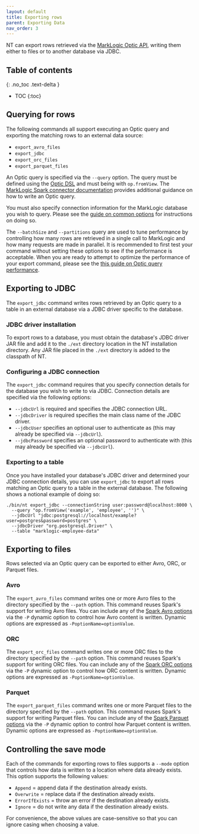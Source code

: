 ```yaml
---
layout: default
title: Exporting rows
parent: Exporting Data
nav_order: 3
---
```


NT can export rows retrieved via the [MarkLogic Optic API](https://docs.marklogic.com/guide/app-dev/OpticAPI), writing
them either to files or to another database via JDBC.

## Table of contents
{: .no_toc .text-delta }

- TOC
{:toc}

## Querying for rows

The following commands all support executing an Optic query and exporting the matching rows to an external data source:

- `export_avro_files`
- `export_jdbc`
- `export_orc_files`
- `export_parquet_files`

An Optic query is specified via the `--query` option. The query must be defined using the 
[Optic DSL](https://docs.marklogic.com/guide/app-dev/OpticAPI#id_46710) and must being with `op.fromView`. The 
[MarkLogic Spark connector documentation](https://marklogic.github.io/marklogic-spark-connector/reading-data/optic.html#optic-query-requirements)
provides additional guidance on how to write an Optic query. 

You must also specify connection information for the MarkLogic database you wish to query. Please see the 
[guide on common options](../common-options.md) for instructions on doing so.

The `--batchSize` and `--partitions` query are used to tune performance by controlling how many rows are retrieved in
a single call to MarkLogic and how many requests are made in parallel. It is recommended to first test your command
without setting these options to see if the performance is acceptable. When you are ready to attempt to optimize the 
performance of your export command, please see the 
[this guide on Optic query performance](https://marklogic.github.io/marklogic-spark-connector/reading-data/optic.html#tuning-performance).

## Exporting to JDBC

The `export_jdbc` command writes rows retrieved by an Optic query to a table in an external database via a JDBC 
driver specific to the database. 

### JDBC driver installation

To export rows to a database, you must obtain the database's JDBC driver JAR file and add it to the `./ext` directory
location in the NT installation directory. Any JAR file placed in the `./ext` directory is added to the classpath of
NT.

### Configuring a JDBC connection

The `export_jdbc` command requires that you specify connection details for the database you wish to write to via JDBC.
Connection details are specified via the following options:

- `--jdbcUrl` is required and specifies the JDBC connection URL.
- `--jdbcDriver` is required specifies the main class name of the JDBC driver.
- `--jdbcUser` specifies an optional user to authenticate as (this may already be specified via `--jdbcUrl`).
- `--jdbcPassword` specifies an optional password to authenticate with (this may already be specified via `--jdbcUrl`).

### Exporting to a table

Once you have installed your database's JDBC driver and determined your JDBC connection details, you can use 
`export_jdbc` to export all rows matching an Optic query to a table in the external database. The following shows 
a notional example of doing so:

```
./bin/nt export_jdbc --connectionString user:password@localhost:8000 \
  --query "op.fromView('example', 'employee', '')" \
  --jdbcUrl "jdbc:postgresql://localhost/example?user=postgres&password=postgres" \
  --jdbcDriver "org.postgresql.Driver" \
  --table "marklogic-employee-data"
```

## Exporting to files

Rows selected via an Optic query can be exported to either Avro, ORC, or Parquet files. 

### Avro

The `export_avro_files` command writes one or more Avro files to the directory specified by the `--path` option. This
command reuses Spark's support for writing Avro files. You can include any of the 
[Spark Avro options](https://spark.apache.org/docs/latest/sql-data-sources-avro.html) via the `-P` dynamic option to
control how Avro content is written. Dynamic options are expressed as `-PoptionName=optionValue`.

### ORC

The `export_orc_files` command writes one or more ORC files to the directory specified by the `--path` option. This
command reuses Spark's support for writing ORC files. You can include any of the
[Spark ORC options](https://spark.apache.org/docs/latest/sql-data-sources-orc.html) via the `-P` dynamic option to
control how ORC content is written. Dynamic options are expressed as `-PoptionName=optionValue`.

### Parquet

The `export_parquet_files` command writes one or more Parquet files to the directory specified by the `--path` option. This
command reuses Spark's support for writing Parquet files. You can include any of the
[Spark Parquet options](https://spark.apache.org/docs/latest/sql-data-sources-parquet.html) via the `-P` dynamic option to
control how Parquet content is written. Dynamic options are expressed as `-PoptionName=optionValue`.

## Controlling the save mode

Each of the commands for exporting rows to files supports a `--mode` option that controls how data is written to a 
location where data already exists. This option supports the following values:

- `Append` = append data if the destination already exists.
- `Overwrite` = replace data if the destination already exists. 
- `ErrorIfExists` = throw an error if the destination already exists.
- `Ignore` = do not write any data if the destination already exists. 

For convenience, the above values are case-sensitive so that you can ignore casing when choosing a value. 
